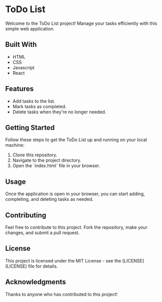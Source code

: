 <!DOCTYPE html>
<html lang="en">
<head>
    <meta charset="UTF-8">
    <meta name="viewport" content="width=device-width, initial-scale=1.0">
</head>
<body>
    <h1>ToDo List</h1>
    <p>Welcome to the ToDo List project! Manage your tasks efficiently with this simple web application.</p>
    <h2>Built With</h2>
    <ul>
        <li>HTML</li>
        <li>CSS</li>
        <li>Javascript</li>
        <li>React</li>
    </ul>
    <h2>Features</h2>
    <ul>
        <li>Add tasks to the list.</li>
        <li>Mark tasks as completed.</li>
        <li>Delete tasks when they're no longer needed.</li>    
    </ul>
    <h2>Getting Started</h2>
    <p>Follow these steps to get the ToDo List up and running on your local machine:</p>
    <ol>
        <li>Clone this repository.</li>
        <li>Navigate to the project directory.</li>
        <li>Open the `index.html` file in your browser.</li>
    </ol>
    <h2>Usage</h2>
    <p>Once the application is open in your browser, you can start adding, completing, and deleting tasks as needed.</p>
    <h2>Contributing</h2>
    <p>Feel free to contribute to this project. Fork the repository, make your changes, and submit a pull request.</p>
    <h2>License</h2>
    <p>This project is licensed under the MIT License - see the [LICENSE](LICENSE) file for details.</p>
    <h2>Acknowledgments</h2>
    <p>Thanks to anyone who has contributed to this project!</p>
</body>
</html>
